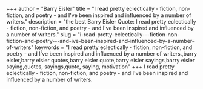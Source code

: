 +++
author = "Barry Eisler"
title = "I read pretty eclectically - fiction, non-fiction, and poetry - and I've been inspired and influenced by a number of writers."
description = "the best Barry Eisler Quote: I read pretty eclectically - fiction, non-fiction, and poetry - and I've been inspired and influenced by a number of writers."
slug = "i-read-pretty-eclectically---fiction-non-fiction-and-poetry---and-ive-been-inspired-and-influenced-by-a-number-of-writers"
keywords = "I read pretty eclectically - fiction, non-fiction, and poetry - and I've been inspired and influenced by a number of writers.,barry eisler,barry eisler quotes,barry eisler quote,barry eisler sayings,barry eisler saying,quotes, sayings,quote, saying, motivation"
+++
I read pretty eclectically - fiction, non-fiction, and poetry - and I've been inspired and influenced by a number of writers.

